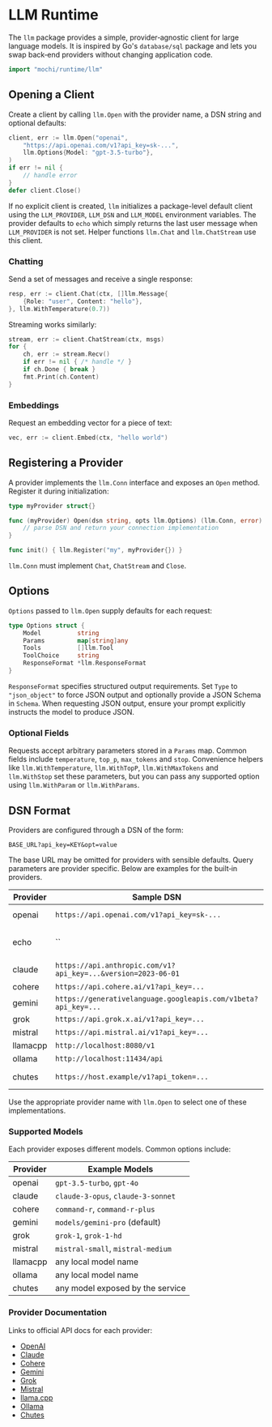 # LLM Runtime

The `llm` package provides a simple, provider‑agnostic client for large language models.
It is inspired by Go's `database/sql` package and lets you swap back‑end providers
without changing application code.

```go
import "mochi/runtime/llm"
```

## Opening a Client

Create a client by calling `llm.Open` with the provider name, a DSN string and
optional defaults:

```go
client, err := llm.Open("openai",
    "https://api.openai.com/v1?api_key=sk-...",
    llm.Options{Model: "gpt-3.5-turbo"},
)
if err != nil {
    // handle error
}
defer client.Close()
```

If no explicit client is created, `llm` initializes a package-level default
client using the `LLM_PROVIDER`, `LLM_DSN` and `LLM_MODEL` environment
variables. The provider defaults to `echo` which simply returns the last user
message when `LLM_PROVIDER` is not set. Helper functions `llm.Chat` and
`llm.ChatStream` use this client.

### Chatting

Send a set of messages and receive a single response:

```go
resp, err := client.Chat(ctx, []llm.Message{
    {Role: "user", Content: "hello"},
}, llm.WithTemperature(0.7))
```

Streaming works similarly:

```go
stream, err := client.ChatStream(ctx, msgs)
for {
    ch, err := stream.Recv()
    if err != nil { /* handle */ }
    if ch.Done { break }
    fmt.Print(ch.Content)
}
```

### Embeddings

Request an embedding vector for a piece of text:

```go
vec, err := client.Embed(ctx, "hello world")
```

## Registering a Provider

A provider implements the `llm.Conn` interface and exposes an `Open` method.
Register it during initialization:

```go
type myProvider struct{}

func (myProvider) Open(dsn string, opts llm.Options) (llm.Conn, error) {
    // parse DSN and return your connection implementation
}

func init() { llm.Register("my", myProvider{}) }
```

`llm.Conn` must implement `Chat`, `ChatStream` and `Close`.

## Options

`Options` passed to `llm.Open` supply defaults for each request:

```go
type Options struct {
    Model          string
    Params         map[string]any
    Tools          []llm.Tool
    ToolChoice     string
    ResponseFormat *llm.ResponseFormat
}
```

`ResponseFormat` specifies structured output requirements. Set `Type` to
`"json_object"` to force JSON output and optionally provide a JSON Schema in
`Schema`. When requesting JSON output, ensure your prompt explicitly instructs
the model to produce JSON.

### Optional Fields

Requests accept arbitrary parameters stored in a `Params` map. Common fields
include `temperature`, `top_p`, `max_tokens` and `stop`. Convenience helpers
like `llm.WithTemperature`, `llm.WithTopP`, `llm.WithMaxTokens` and
`llm.WithStop` set these parameters, but you can pass any supported option using
`llm.WithParam` or `llm.WithParams`.

## DSN Format

Providers are configured through a DSN of the form:

```
BASE_URL?api_key=KEY&opt=value
```

The base URL may be omitted for providers with sensible defaults. Query
parameters are provider specific. Below are examples for the built‑in
providers.

| Provider | Sample DSN | Notes |
|----------|------------|-------|
| openai   | `https://api.openai.com/v1?api_key=sk-...` | base optional, defaults to `https://api.openai.com/v1` |
| echo     | `` | built-in provider that echoes the last user message |
| claude   | `https://api.anthropic.com/v1?api_key=...&version=2023-06-01` | `version` defaults to `2023-06-01` |
| cohere   | `https://api.cohere.ai/v1?api_key=...` | base optional |
| gemini   | `https://generativelanguage.googleapis.com/v1beta?api_key=...` | base optional |
| grok     | `https://api.grok.x.ai/v1?api_key=...` | base optional |
| mistral  | `https://api.mistral.ai/v1?api_key=...` | base optional |
| llamacpp | `http://localhost:8080/v1` | no API key |
| ollama   | `http://localhost:11434/api` | no API key |
| chutes   | `https://host.example/v1?api_token=...` | base and `api_token` required |

Use the appropriate provider name with `llm.Open` to select one of these
implementations.

### Supported Models

Each provider exposes different models. Common options include:

| Provider | Example Models |
|----------|----------------|
| openai   | `gpt-3.5-turbo`, `gpt-4o` |
| claude   | `claude-3-opus`, `claude-3-sonnet` |
| cohere   | `command-r`, `command-r-plus` |
| gemini   | `models/gemini-pro` (default) |
| grok     | `grok-1`, `grok-1-hd` |
| mistral  | `mistral-small`, `mistral-medium` |
| llamacpp | any local model name |
| ollama   | any local model name |
| chutes   | any model exposed by the service |

### Provider Documentation

Links to official API docs for each provider:

- [OpenAI](https://platform.openai.com/docs/api-reference/chat)
- [Claude](https://docs.anthropic.com/claude/reference/messages_post)
- [Cohere](https://docs.cohere.com/reference/chat)
- [Gemini](https://ai.google.dev/api/rest)
- [Grok](https://docs.x.ai)
- [Mistral](https://docs.mistral.ai)
- [llama.cpp](https://github.com/ggerganov/llama.cpp/tree/master/examples/server#rest-api)
- [Ollama](https://github.com/jmorganca/ollama/blob/main/docs/api.md)
- [Chutes](https://github.com/chutes-dev/chutes)
